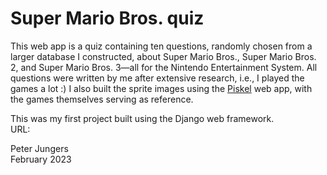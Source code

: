 # Super Mario Bros. quiz  

This web app is a quiz containing ten questions, randomly chosen from a larger database I constructed, about Super Mario Bros., Super Mario Bros. 2, and Super Mario Bros. 3—all for the Nintendo Entertainment System. All questions were written by me after extensive research, i.e., I played the games a lot :) I also built the sprite images using the [Piskel](www.piskelapp.com) web app, with the games themselves serving as reference.  

This was my first project built using the Django web framework.  
URL:  

Peter Jungers  
February 2023